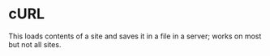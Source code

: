 # cURL
This loads contents of a site and saves it in a file in a server; works on most but not all sites.
